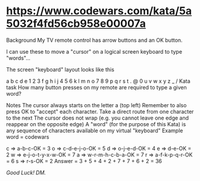 # https://www.codewars.com/kata/5a5032f4fd56cb958e00007a

Background
My TV remote control has arrow buttons and an OK button.

I can use these to move a "cursor" on a logical screen keyboard to type "words"...

The screen "keyboard" layout looks like this

a	b	c	d	e	1	2	3
f	g	h	i	j	4	5	6
k	l	m	n	o	7	8	9
p	q	r	s	t	.	@	0
u	v	w	x	y	z	_	/
Kata task
How many button presses on my remote are required to type a given word?

Notes
The cursor always starts on the letter a (top left)
Remember to also press OK to "accept" each character.
Take a direct route from one character to the next
The cursor does not wrap (e.g. you cannot leave one edge and reappear on the opposite edge)
A "word" (for the purpose of this Kata) is any sequence of characters available on my virtual "keyboard"
Example
word = codewars

c => a-b-c-OK = 3
o => c-d-e-j-o-OK = 5
d => o-j-e-d-OK = 4
e => d-e-OK = 2
w => e-j-o-t-y-x-w-OK = 7
a => w-r-m-h-c-b-a-OK = 7
r => a-f-k-p-q-r-OK = 6
s => r-s-OK = 2
Answer = 3 + 5 + 4 + 2 + 7 + 7 + 6 + 2 = 36

*Good Luck!
DM.*